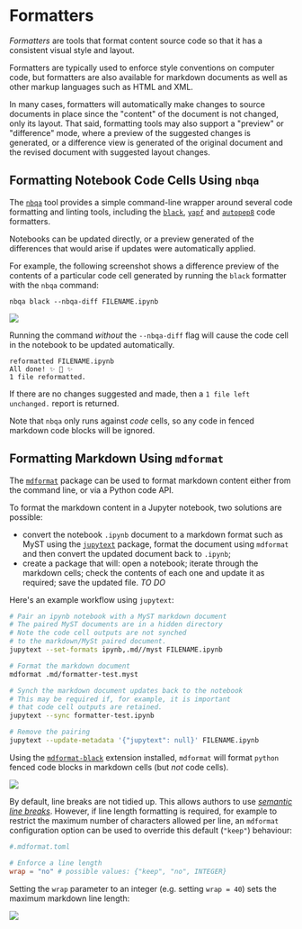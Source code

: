 # Formatters

*Formatters* are tools that format content source code so that it has a consistent visual style and layout.

Formatters are typically used to enforce style conventions on computer code, but formatters are also available for markdown documents as well as other markup languages such as HTML and XML.

In many cases, formatters will automatically make changes to source documents in place since the "content" of the document is not changed, only its layout. That said, formatting tools may also support a "preview" or "difference" mode, where a preview of the suggested changes is generated, or a difference view is generated of the original document and the revised document with suggested layout changes.

## Formatting Notebook Code Cells Using `nbqa`

The [`nbqa`](https://nbqa.readthedocs.io/en/latest) tool provides a simple command-line wrapper around several code formatting and linting tools, including the [`black`](https://black.readthedocs.io/en/stable/), [`yapf`](https://github.com/google/yapf) and [`autopep8`](https://github.com/hhatto/autopep8) code formatters.

Notebooks can be updated directly, or a preview generated of the differences that would arise if updates were automatically applied.

For example, the following screenshot shows a difference preview of the contents of a particular code cell generated by running the `black` formatter with the `nbqa` command:

`nbqa black --nbqa-diff FILENAME.ipynb`

![](images/nbval_black.png)

Running the command *without* the `--nbqa-diff` flag will cause the code cell in the notebook to be updated automatically.

```text
reformatted FILENAME.ipynb
All done! ✨ 🍰 ✨
1 file reformatted.
```

If there are no changes suggested and made, then a `1 file left unchanged.` report is returned.

Note that `nbqa` only runs against *code* cells, so any code in fenced markdown code blocks will be ignored.

## Formatting Markdown Using `mdformat`

The [`mdformat`](https://mdformat.readthedocs.io/en/latest) package can be used to format markdown content either from the command line, or via a Python code API.

To format the markdown content in a Jupyter notebook, two solutions are possible:

- convert the notebook `.ipynb` document to a markdown format such as MyST using the [`jupytext`](https://jupytext.readthedocs.io/en/latest/) package, format the document using `mdformat` and then convert the updated document back to `.ipynb`;
- create a package that will: open a notebook; iterate through the markdown cells; check the contents of each one and update it as required; save the updated file. *TO DO*

Here's an example workflow using `jupytext`:

```bash
# Pair an ipynb notebook with a MyST markdown document
# The paired MyST documents are in a hidden directory
# Note the code cell outputs are not synched
# to the markdown/MySt paired document.
jupytext --set-formats ipynb,.md//myst FILENAME.ipynb

# Format the markdown document
mdformat .md/formatter-test.myst

# Synch the markdown document updates back to the notebook
# This may be required if, for example, it is important
# that code cell outputs are retained.
jupytext --sync formatter-test.ipynb

# Remove the pairing
jupytext --update-metadata '{"jupytext": null}' FILENAME.ipynb
```

Using the [`mdformat-black`](https://github.com/hukkin/mdformat-black) extension installed, `mdformat` will format `python` fenced code blocks in markdown cells (but *not* code cells).

![](images/mdformat.png)

By default, line breaks are not tidied up. This allows authors to use [*semantic line breaks*](https://mdformat.readthedocs.io/en/latest/users/style.html#paragraph-word-wrapping). However, if line length formatting is required, for example to restrict the maximum number of characters allowed per line, an `mdformat` configuration option can be used to override this default (`"keep"`) behaviour:

```toml
#.mdformat.toml

# Enforce a line length
wrap = "no" # possible values: {"keep", "no", INTEGER}
```

Setting the `wrap` parameter to an integer (e.g. setting `wrap = 40`) sets the maximum markdown line length:

![](images/mdformat2.png)